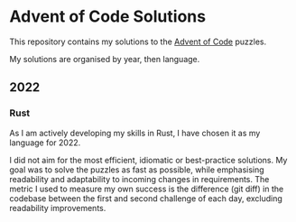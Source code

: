 # Advent of Code Solutions

This repository contains my solutions to the [Advent of Code](https://adventofcode.com/) puzzles.

My solutions are organised by year, then language.

## 2022

### Rust

As I am actively developing my skills in Rust, I have chosen it as my language for 2022.

I did not aim for the most efficient, idiomatic or best-practice solutions. My goal was to solve the puzzles as fast as possible, while emphasising readability and adaptability to incoming changes in requirements. The metric I used to measure my own success is the difference (git diff) in the codebase between the first and second challenge of each day, excluding readability improvements.
